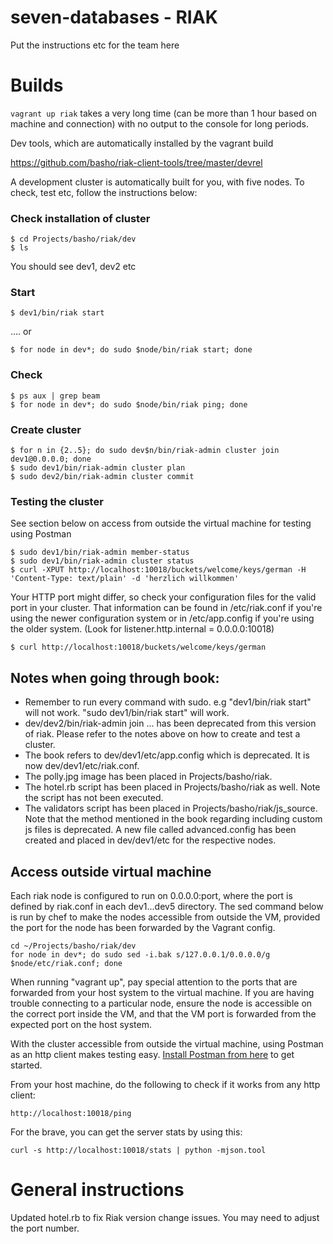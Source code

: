 # seven-databases - RIAK

Put the instructions etc for the team here

# Builds

`vagrant up riak` takes a very long time (can be more than 1 hour based on machine and connection) with no output to the console for long periods.

Dev tools, which are automatically installed by the vagrant build

https://github.com/basho/riak-client-tools/tree/master/devrel

A development cluster is automatically built for you, with five nodes. To check, test etc, follow the instructions below:

### Check installation of cluster
```
$ cd Projects/basho/riak/dev
$ ls
```
You should see dev1, dev2 etc

### Start
```
$ dev1/bin/riak start
```
…. or
```
$ for node in dev*; do sudo $node/bin/riak start; done
```

### Check
```
$ ps aux | grep beam
$ for node in dev*; do sudo $node/bin/riak ping; done
```

### Create cluster
```
$ for n in {2..5}; do sudo dev$n/bin/riak-admin cluster join dev1@0.0.0.0; done
$ sudo dev1/bin/riak-admin cluster plan
$ sudo dev2/bin/riak-admin cluster commit
```

### Testing the cluster

See section below on access from outside the virtual machine for testing using Postman
```
$ sudo dev1/bin/riak-admin member-status
$ sudo dev1/bin/riak-admin cluster status
$ curl -XPUT http://localhost:10018/buckets/welcome/keys/german -H 'Content-Type: text/plain' -d 'herzlich willkommen'
```

Your HTTP port might differ, so check your configuration files for the valid port in your cluster. That information can be found in /etc/riak.conf if you're using the newer configuration system or in /etc/app.config if you're using the older system. (Look for listener.http.internal = 0.0.0.0:10018)
```
$ curl http://localhost:10018/buckets/welcome/keys/german
```

## Notes when going through book:
 * Remember to run every command with sudo. e.g "dev1/bin/riak start" will not work. "sudo dev1/bin/riak start" will work.
 * dev/dev2/bin/riak-admin join ... has been deprecated from this version of riak. Please refer to the notes above on how to create and test a cluster.
 * The book refers to dev/dev1/etc/app.config which is deprecated. It is now dev/dev1/etc/riak.conf.
 * The polly.jpg image has been placed in Projects/basho/riak.
 * The hotel.rb script has been placed in Projects/basho/riak as well. Note the script has not been executed.
 * The validators script has been placed in Projects/basho/riak/js_source. Note that the method mentioned in the book regarding including custom js files is deprecated. A new file called advanced.config has been created and placed in dev/dev1/etc for the respective nodes.

## Access outside virtual machine

Each riak node is configured to run on 0.0.0.0:port, where the port is defined by riak.conf in each dev1...dev5 directory. The sed command below is run by chef to make the nodes accessible from outside the VM, provided the port for the node has been forwarded by the Vagrant config.

```
cd ~/Projects/basho/riak/dev
for node in dev*; do sudo sed -i.bak s/127.0.0.1/0.0.0.0/g $node/etc/riak.conf; done
```
When running "vagrant up", pay special attention to the ports that are forwarded from your host system to the virtual machine. If you are having trouble connecting to a particular node, ensure the node is accessible on the correct port inside the VM, and that the VM port is forwarded from the expected port on the host system.

With the cluster accessible from outside the virtual machine, using Postman as an http client makes testing easy.
[Install Postman from here](https://www.getpostman.com/) to get started.

From your host machine, do the following to check if it works from any http client:
```
http://localhost:10018/ping
```

For the brave, you can get the server stats by using this:
```
curl -s http://localhost:10018/stats | python -mjson.tool
```

# General instructions

Updated hotel.rb to fix Riak version change issues. You may need to adjust the port number.
